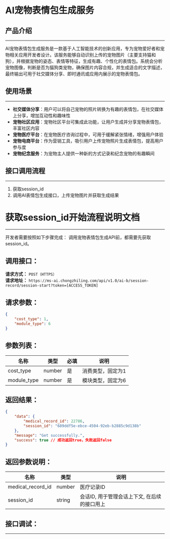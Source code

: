 # AI宠物表情包生成服务

## 产品介绍
---
AI宠物表情包生成服务是一款基于人工智能技术的创新应用，专为宠物爱好者和宠物相关应用开发者设计。该服务能够自动识别上传的宠物图片（主要支持猫和狗），并根据宠物的姿态、表情等特征，生成有趣、个性化的表情包。系统会分析宠物图像，判断是否为猫狗类宠物，确保图片内容合规，并生成适合的文字描述，最终输出可用于社交媒体分享、即时通讯或应用内展示的宠物表情包。

## 使用场景
---
- **社交媒体分享**：用户可以将自己宠物的照片转换为有趣的表情包，在社交媒体上分享，增加互动性和趣味性
- **宠物社区应用**：宠物社区平台可集成此功能，让用户生成并分享宠物表情包，丰富社区内容
- **宠物医疗平台**：在宠物医疗咨询过程中，可用于缓解紧张情绪，增强用户体验
- **宠物电商平台**：作为营销工具，吸引用户上传宠物照片生成表情包，提高用户参与度
- **宠物纪念服务**：为宠物主人提供一种新的方式记录和纪念宠物的有趣瞬间

## 接口调用流程
---
1. 获取session_id
2. 调用AI表情包生成接口，上传宠物图片并获取生成结果

# 获取session_id开始流程说明文档
---
开发者需要按照如下步骤完成：
调用宠物表情包生成API前，都需要先获取session_id。

## 调用接口：
**请求方式：** `POST（HTTPS）`  
**请求地址：** `https://ms-ai.chongzhiling.com/api/v1.0/ai-b/session-record/session-start?token=[ACCESS_TOKEN]`

## 请求参数：
```json
{
    "cost_type": 1, 
    "module_type": 6 
}
```


## 参数列表：

| 名称        | 类型   | 必填 | 说明              |
| ----------- | ------ | ---- | ----------------- |
| cost_type   | number | 是   | 消费类型，固定为1 |
| module_type | number | 是   | 模块类型，固定为6 |

## 返回结果：
```json
{
    "data": {
        "medical_record_id": 22786,
        "session_id": "689ddf5e-ebce-4504-92eb-b2885c9d138b"
    },
    "message": "Get successfully.",
    "success": true // 成功返回true，失败返回false
}
```

## 返回参数说明：
| 名称              | 类型   | 说明                                         |
| ----------------- | ------ | -------------------------------------------- |
| medical_record_id | number | 医疗记录ID                                   |
| session_id        | string | 会话ID, 用于管理会话上下文, 在后续的接口用上 |

## 接口调试：
---
<script setup>
import SwaggerUI from '../../../src/components/SwaggerUI.vue'
</script>

<ClientOnly>
  <SwaggerUI 
    tag="session"
    type="post"
    path="/session-record/session-start" 
  />
</ClientOnly>